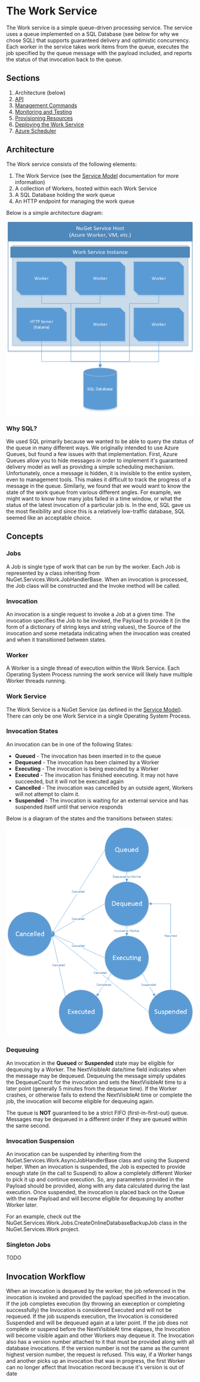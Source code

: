 # The Work Service
The Work service is a simple queue-driven processing service. The service uses a queue implemented on a SQL Database (see below for why we chose SQL) that supports guaranteed delivery and optimistic concurrency. Each worker in the service takes work items from the queue, executes the job specified by the queue message with the payload included, and reports the status of that invocation back to the queue.

## Sections
1. Architecture (below)
2. [API](API.md)
3. [Management Commands](NuCmd.md)
4. [Monitoring and Testing](Testing.md)
5. [Provisioning Resources](Provisioning.md)
6. [Deploying the Work Service](Deployment.md)
7. [Azure Scheduler](Scheduler.md)

## Architecture
The Work service consists of the following elements:

1. The Work Service (see the [Service Model](../README.md) documentation for more information)
2. A collection of Workers, hosted within each Work Service
3. A SQL Database holding the work queue
4. An HTTP endpoint for managing the work queue

Below is a simple architecture diagram:

![Architecture Diagram](images/Architecture.png)

### Why SQL?
We used SQL primarily because we wanted to be able to query the status of the queue in many different ways. We originally intended to use Azure Queues, but found a few issues with that implementation. First, Azure Queues allow you to hide messages in order to implement it's guaranteed delivery model as well as providing a simple scheduling mechanism. Unfortunately, once a message is hidden, it is invisible to the entire system, even to management tools. This makes it difficult to track the progress of a message in the queue. Similarly, we found that we would want to know the state of the work queue from various different angles. For example, we might want to know how many jobs failed in a time window, or what the status of the latest invocation of a particular job is. In the end, SQL gave us the most flexibility and since this is a relatively low-traffic database, SQL seemed like an acceptable choice.

## Concepts

### Jobs
A Job is single type of work that can be run by the worker. Each Job is represented by a class inheriting from NuGet.Services.Work.JobHandlerBase. When an invocation is processed, the Job class will be constructed and the Invoke method will be called.

### Invocation
An invocation is a single request to invoke a Job at a given time. The invocation specifies the Job to be invoked, the Payload to provide it (in the form of a dictionary of string keys and string values), the Source of the invocation and some metadata indicating when the invocation was created and when it transitioned between states.

### Worker
A Worker is a single thread of execution within the Work Service. Each Operating System Process running the work service will likely have multiple Worker threads running.

### Work Service
The Work Service is a NuGet Service (as defined in the [Service Model](../README.md)). There can only be one Work Service in a single Operating System Process.

### Invocation States
An invocation can be in one of the following States:
* **Queued** - The invocation has been inserted in to the queue
* **Dequeued** - The invocation has been claimed by a Worker
* **Executing** - The invocation is being executed by a Worker
* **Executed** - The invocation has finished executing. It may not have succeeded, but it will not be executed again
* **Cancelled** - The invocation was cancelled by an outside agent, Workers will not attempt to claim it.
* **Suspended** - The invocation is waiting for an external service and has suspended itself until that service responds

Below is a diagram of the states and the transitions between states:

![Invocation States](images/InvocationStates.png)

### Dequeuing
An invocation in the **Queued** or **Suspended** state may be eligible for dequeuing by a Worker. The NextVisibleAt date/time field indicates when the message may be dequeued. Dequeuing the message simply updates the DequeueCount for the invocation and sets the NextVisibleAt time to a later point (generally 5 minutes from the dequeue time). If the Worker crashes, or otherwise fails to extend the NextVisibleAt time or complete the job, the invocation will become eligible for dequeuing again.

The queue is **NOT** guaranteed to be a strict FIFO (first-in-first-out) queue. Messages may be dequeued in a different order if they are queued within the same second.

### Invocation Suspension
An invocation can be suspended by inheriting from the NuGet.Services.Work.AsyncJobHandlerBase class and using the Suspend helper. When an invocation is suspended, the Job is expected to provide enough state (in the call to Suspend) to allow a completely different Worker to pick it up and continue execution. So, any parameters provided in the Payload should be provided, along with any data calculated during the last execution. Once suspended, the invocation is placed back on the Queue with the new Payload and will become eligible for dequeuing by another Worker later.

For an example, check out the NuGet.Services.Work.Jobs.CreateOnlineDatabaseBackupJob class in the NuGet.Services.Work project.

### Singleton Jobs
TODO

## Invocation Workflow
When an invocation is dequeued by the worker, the job referenced in the invocation is invoked and provided the payload specified in the invocation. If the job completes execution (by throwing an exeception or completing successfully) the Invocation is considered Executed and will not be requeued. If the job suspends execution, the Invocation is considered Suspended and will be dequeued again at a later point. If the
job does not complete or suspend before the NextVisibleAt time elapses, the Invocation will become visible again and other Workers may dequeue it. The Invocation also has a version number attached to it that must be provided along with all database invocations. If the version number is not the same as the current highest version number, the request is refused. This way, if a Worker hangs and another picks up an invocation that was in progress, the first Worker can no longer affect that Invocation record because it's version is out of date
